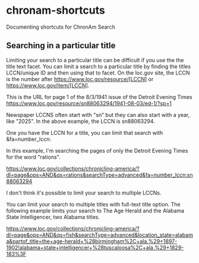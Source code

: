 # chronam-shortcuts

Documenting shortcuts for ChronAm Search

## Searching in a particular title

Limiting your search to a particular title can be difficult if you use the the title text facet. You can limit a search to a particular title by finding the titles LCCN/unique ID and then using that to facet. On the loc.gov site, the LCCN is the number after https://www.loc.gov/resource/[LCCN] or https://www.loc.gov/item/[LCCN].  

This is the URL for page 1 of the 8/3/1941 issue of the Detroit Evening Times
https://www.loc.gov/resource/sn88063294/1941-08-03/ed-1/?sp=1

Newspaper LCCNS often start with "sn" but they can also start with a year, like "2025". In the above example, the LCCN is sn88063294. 

One you have the LCCN for a title, you can limit that search with &fa=number_lccn:

In this example, I'm searching the pages of only the Detroit Evening Times for the word "rations". 

https://www.loc.gov/collections/chronicling-america/?dl=page&ops=AND&qs=rations&searchType=advanced&fa=number_lccn:sn88063294

I don't think it's possible to limit your search to multiple LCCNs. 

You can limit your search to multiple titles with full-text title option.  The following example limits your search to The Age Herald and the Alabama State Intelligencer, two Alabama titles.

https://www.loc.gov/collections/chronicling-america/?dl=page&ops=AND&qs=fish&searchType=advanced&location_state=alabama&partof_title=the+age-herald+%28birmingham%2C+ala.%29+1897-1902!alabama+state+intelligencer+%28tuscaloosa%2C+ala.%29+1829-183%3F
